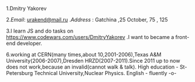   
   1.Dmitry Yakorev

   2.*Email*: urakend@mail.ru .*Address* : Gatchina ,25 October, 75 , 125

   3.I learn JS and do tasks on https://www.codewars.com/users/DmitryYakorev .I want to became a front-end developer.


   6.working at CERN(many times,about 10,2001-2006),Texas A&M University(2006-2007),Dresden HRZD(2007-2011).Since 2011 up to now does not work,because an invalid(cannot walk & talk).
High education - St-Petersburg Technical University,Nuclear Physics.
English - fluently -o-
